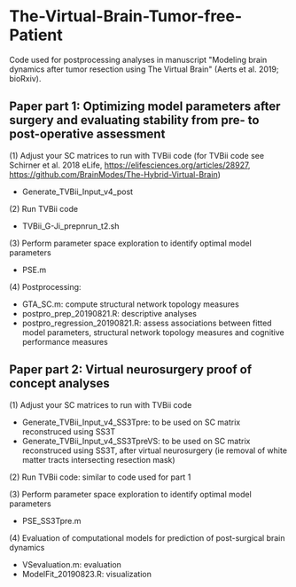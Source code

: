 # The-Virtual-Brain-Tumor-free-Patient
Code used for postprocessing analyses in manuscript "Modeling brain dynamics after tumor resection using The Virtual Brain" (Aerts et al. 2019; bioRxiv).

## Paper part 1: Optimizing model parameters after surgery and evaluating stability from pre- to post-operative assessment

(1) Adjust your SC matrices to run with TVBii code (for TVBii code see Schirner et al. 2018 eLife, https://elifesciences.org/articles/28927, https://github.com/BrainModes/The-Hybrid-Virtual-Brain)
* Generate_TVBii_Input_v4_post
  
(2) Run TVBii code
* TVBii_G-Ji_prepnrun_t2.sh

(3) Perform parameter space exploration to identify optimal model parameters
* PSE.m

(4) Postprocessing:
* GTA_SC.m: compute structural network topology measures
* postpro_prep_20190821.R: descriptive analyses
* postpro_regression_20190821.R: assess associations between fitted model parameters, structural network topology measures and cognitive performance measures


## Paper part 2: Virtual neurosurgery proof of concept analyses

(1) Adjust your SC matrices to run with TVBii code
* Generate_TVBii_Input_v4_SS3Tpre: to be used on SC matrix reconstruced using SS3T
* Generate_TVBii_Input_v4_SS3TpreVS: to be used on SC matrix reconstruced using SS3T, after virtual neurosurgery (ie removal of white matter tracts intersecting resection mask)

(2) Run TVBii code: similar to code used for part 1

(3) Perform parameter space exploration to identify optimal model parameters
* PSE_SS3Tpre.m

(4) Evaluation of computational models for prediction of post-surgical brain dynamics
* VSevaluation.m: evaluation
* ModelFit_20190823.R: visualization


